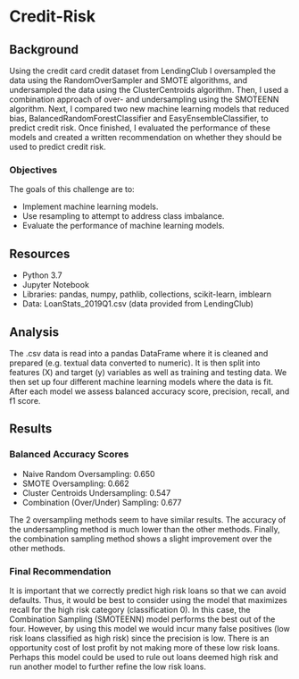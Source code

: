 # Credit-Risk

## Background
Using the credit card credit dataset from LendingClub I oversampled the data using the RandomOverSampler and SMOTE algorithms, and undersampled the data using the ClusterCentroids algorithm. Then, I used a combination approach of over- and undersampling using the SMOTEENN algorithm. Next, I compared two new machine learning models that reduced bias, BalancedRandomForestClassifier and EasyEnsembleClassifier, to predict credit risk. Once finished, I evaluated the performance of these models and created a written recommendation on whether they should be used to predict credit risk.

### Objectives
The goals of this challenge are to:

* Implement machine learning models.
* Use resampling to attempt to address class imbalance.
* Evaluate the performance of machine learning models.

## Resources
* Python 3.7
* Jupyter Notebook
* Libraries:  pandas, numpy, pathlib, collections, scikit-learn, imblearn
* Data: LoanStats_2019Q1.csv (data provided from LendingClub)

## Analysis
The .csv data is read into a pandas DataFrame where it is cleaned and prepared (e.g. textual data converted to numeric).  It is then split into features (X) and target (y) variables as well as training and testing data.  We then set up four different machine learning models where the data is fit.  After each model we assess balanced accuracy score, precision, recall, and f1 score.  

## Results

### Balanced Accuracy Scores
* Naive Random Oversampling:  0.650
* SMOTE Oversampling:  0.662
* Cluster Centroids Undersampling:  0.547
* Combination (Over/Under) Sampling:  0.677

The 2 oversampling methods seem to have similar results.  The accuracy of the undersampling method is much lower than the other methods.  Finally, the combination sampling method shows a slight improvement over the other methods.    

### Final Recommendation
It is important that we correctly predict high risk loans so that we can avoid defaults.  Thus, it would be best to consider using the model that maximizes recall for the high risk category (classification 0).  In this case, the Combination Sampling (SMOTEENN) model performs the best out of the four.  However, by using this model we would incur many false positives (low risk loans classified as high risk) since the precision is low.  There is an opportunity cost of lost profit by not making more of these low risk loans.  Perhaps this model could be used to rule out loans deemed high risk and run another model to further refine the low risk loans.  